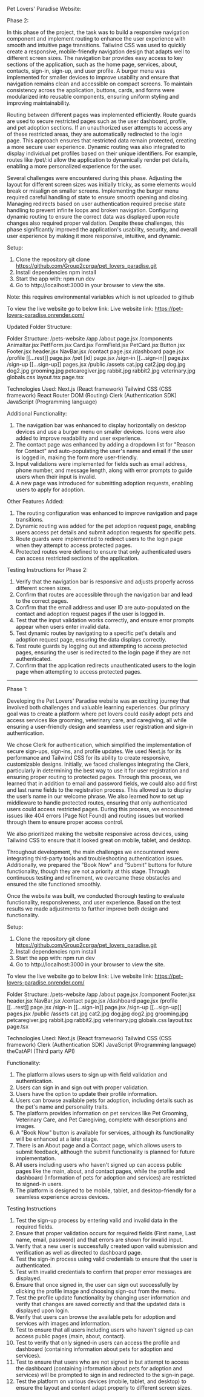 Pet Lovers' Paradise Website:

Phase 2:

In this phase of the project, the task was to build a responsive navigation component and implement routing to enhance the user experience with smooth and intuitive page transitions. Tailwind CSS was used to quickly create a responsive, mobile-friendly navigation design that adapts well to different screen sizes. The navigation bar provides easy access to key sections of the application, such as the home page, services, about, contacts, sign-in, sign-up, and user profile. A burger menu was implemented for smaller devices to improve usability and ensure that navigation remains clean and accessible on compact screens. To maintain consistency across the application, buttons, cards, and forms were modularized into reusable components, ensuring uniform styling and improving maintainability.

Routing between different pages was implemented efficiently. Route guards are used to secure restricted pages such as the user dashboard, profile, and pet adoption sections. If an unauthorized user attempts to access any of these restricted areas, they are automatically redirected to the login page. This approach ensures that restricted data remain protected, creating a more secure user experience. Dynamic routing was also integrated to display individual pet profiles based on their unique identifiers. For example, routes like /pet/:id allow the application to dynamically render pet details, enabling a more personalized experience for the user.

Several challenges were encountered during this phase. Adjusting the layout for different screen sizes was initially tricky, as some elements would break or misalign on smaller screens. Implementing the burger menu required careful handling of state to ensure smooth opening and closing. Managing redirects based on user authentication required precise state handling to prevent infinite loops and broken navigation. Configuring dynamic routing to ensure the correct data was displayed upon route changes also required proper validation. Despite these challenges, this phase significantly improved the application's usability, security, and overall user experience by making it more responsive, intuitive, and dynamic.

Setup:
1. Clone the repository
    git clone https://github.com/Group2cprga/pet_lovers_paradise.git
2. Install dependencies
    npm install
3. Start the app with:
    npm run dev
4. Go to http://localhost:3000 in your browser to view the site.

Note: this requires environmental variables which is not uploaded to github

To view the live website go to below link:
Live website link: https://pet-lovers-paradise.onrender.com/

Updated Folder Structure:

Folder Structure: 
/pets-website
    /app
        /about
            page.jsx
        /components
            Animaltar.jsx
            PetfForm.jsx
            Card.jsx
            FormField.jsx
            PetCard.jsx
            Button.jsx
            Footer.jsx
            header.jsx
            NavBar.jsx
        /contact
            page.jsx
        /dashboard
            page.jsx
        /profile
            [[...rest]]
                page.jsx
        /pet
            [id]
                page.jsx
        /sign-in
            [[...sign-in]]
                page.jsx
        /sign-up
            [[...sign-up]]
                pages.jsx
    /public
        /assets
            cat.jpg
            cat2.jpg
            dog.jpg
            dog2.jpg
            grooming.jpg
            petcaregiver.jpg
            rabbit.jpg
            rabbit2.jpg
            veterinary.jpg
    globals.css
    layout.tsx
    page.tsx

Technologies Used:
Next.js (React framework)
Tailwind CSS (CSS framework)
React Router DOM (Routing)
Clerk (Authentication SDK)
JavaScript (Programming language)

Additional Functionality:
1. The navigation bar was enhanced to display horizontally on desktop devices and use a burger menu on smaller devices. Icons were also added to improve readability and user experience.
2. The contact page was enhanced by adding a dropdown list for "Reason for Contact" and auto-populating the user's name and email if the user is logged in, making the form more user-friendly.
3. Input validations were implemented for fields such as email address, phone number, and message length, along with error prompts to guide users when their input is invalid.
4. A new page was introduced for submitting adoption requests, enabling users to apply for adoption.

Other Features Added:
1. The routing configuration was enhanced to improve navigation and page transitions.
2. Dynamic routing was added for the pet adoption request page, enabling users access pet details and submit adoption requests for specific pets.
3. Route guards were implemented to redirect users to the login page when they attempt to access protected pages.
4. Protected routes were defined to ensure that only authenticated users can access restricted sections of the application.

Testing Instructions for Phase 2:
1. Verify that the navigation bar is responsive and adjusts properly across different screen sizes.
2. Confirm that routes are accessible through the navigation bar and lead to the correct pages.
3. Confirm that the email address and user ID are auto-populated on the contact and adoption request pages if the user is logged in.
4. Test that the input validation works correctly, and ensure error prompts appear when users enter invalid data.
5. Test dynamic routes by navigating to a specific pet's details and adoption request page, ensuring the data displays correctly.
6. Test route guards by logging out and attempting to access protected pages, ensuring the user is redirected to the login page if they are not authenticated.
7. Confirm that the application redirects unauthenticated users to the login page when attempting to access protected pages.

------------------------------------------------------------------------------------------------------------------------------
Phase 1:

Developing the Pet Lovers' Paradise website was an exciting journey that involved both challenges and valuable learning experiences. Our primary goal was to create a platform where pet lovers could easily adopt pets and access services like grooming, veterinary care, and caregiving, all while ensuring a user-friendly design and seamless user registration and sign-in authentication.

We chose Clerk for authentication, which simplified the implementation of secure sign-ups, sign-ins, and profile updates. We used Next.js for its performance and Tailwind CSS for its ability to create responsive, customizable designs. Initially, we faced challenges integrating the Clerk, particularly in determining the best way to use it for user registration and ensuring proper routing to protected pages. Through this process, we learned that in addition to email and password fields, we could also add first and last name fields to the registration process. This allowed us to display the user’s name in our welcome phrase. We also learned how to set up middleware to handle protected routes, ensuring that only authenticated users could access restricted pages. During this process, we encountered issues like 404 errors (Page Not Found) and routing issues but worked through them to ensure proper access control.

We also prioritized making the website responsive across devices, using Tailwind CSS to ensure that it looked great on mobile, tablet, and desktop.

Throughout development, the main challenges we encountered were integrating third-party tools and troubleshooting authentication issues. Additionally, we prepared the "Book Now" and "Submit" buttons for future functionality, though they are not a priority at this stage. Through continuous testing and refinement, we overcame these obstacles and ensured the site functioned smoothly.

Once the website was built, we conducted thorough testing to evaluate functionality, responsiveness, and user experience. Based on the test results we made adjustments to further improve both design and functionality.

Setup:
1. Clone the repository
    git clone https://github.com/Group2cprga/pet_lovers_paradise.git
2. Install dependencies
    npm install
3. Start the app with:
    npm run dev
4. Go to http://localhost:3000 in your browser to view the site.

To view the live website go to below link:
Live website link: https://pet-lovers-paradise.onrender.com/


Folder Structure: 
/pets-website
    /app
        /about
            page.jsx
        /component
            Footer.jsx
            header.jsx
            NavBar.jsx
        /contact
            page.jsx
        /dashboard
            page.jsx
        /profile
            [[...rest]]
                page.jsx
        /sign-in
            [[...sign-in]]
                page.jsx
        /sign-up
            [[...sign-up]]
                pages.jsx
    /public
        /assets
            cat.jpg
            cat2.jpg
            dog.jpg
            dog2.jpg
            grooming.jpg
            petcaregiver.jpg
            rabbit.jpg
            rabbit2.jpg
            veterinary.jpg
    globals.css
    layout.tsx
    page.tsx

Technologies Used:
Next.js (React framework)
Tailwind CSS (CSS framework)
Clerk (Authentication SDK)
JavaScript (Programming language)
theCatAPI (Third party API)

Functionality:
1. The platform allows users to sign up with field validation and authentication.
2. Users can sign in and sign out with proper validation.
3. Users have the option to update their profile information.
4. Users can browse available pets for adoption, including details such as the pet's name and personality traits.
5. The platform provides information on pet services like Pet Grooming, Veterinary Care, and Pet Caregiving, complete with descriptions and images.
6. A "Book Now" button is available for services, although its functionality will be enhanced at a later stage.
7. There is an About page and a Contact page, which allows users to submit feedback, although the submit functionality is planned for future implementation.
8. All users including users who haven't signed up can access public pages like the main, about, and contact pages, while the profile and dashboard (Information of pets for adoption and services) are restricted to signed-in users.
9. The platform is designed to be mobile, tablet, and desktop-friendly for a seamless experience across devices.

Testing Instructions
1. Test the sign-up process by entering valid and invalid data in the required fields.
2. Ensure that proper validation occurs for required fields (First name, Last name, email, password) and that errors are shown for invalid input.
3. Verify that a new user is successfully created upon valid submission and verification as well as directed to dashboard page.
4. Test the sign-in process using valid credentials to ensure that the user is authenticated.
5. Test with invalid credentials to confirm that proper error messages are displayed.
6. Ensure that once signed in, the user can sign out successfully by clicking the profile image and choosing sign-out from the menu.
7. Test the profile update functionality by changing user information and verify that changes are saved correctly and that the updated data is displayed upon login.
8. Verify that users can browse the available pets for adoption and services with images and information.
9. Test to ensure that all users including users who haven't signed up can access public pages (main, about, contact).
10. Test to verify that only signed-in users can access the profile and dashboard (containing information about pets for adoption and services).
11. Test to ensure that users who are not signed in but attempt to access the dashboard (containing information about pets for adoption and services) will be prompted to sign in and redirected to the sign-in page.
12. Test the platform on various devices (mobile, tablet, and desktop) to ensure the layout and content adapt properly to different screen sizes.
